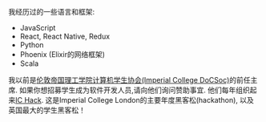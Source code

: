 我经历过的一些语言和框架:
- JavaScript
- React, React Native, Redux
- Python
- Phoenix (Elixir的网络框架)
- Scala

我以前是[伦敦帝国理工学院计算机学生协会(Imperial College DoCSoc)](https://docsoc.co.uk)的前任主席. 如果你想招募学生成为软件开发人员,请向他们询问赞助事宜. 他们每年组织起来[IC Hack](https://ichack.org). 这是Imperial College London的主要年度黑客松(hackathon), 以及英国最大的学生黑客松！
